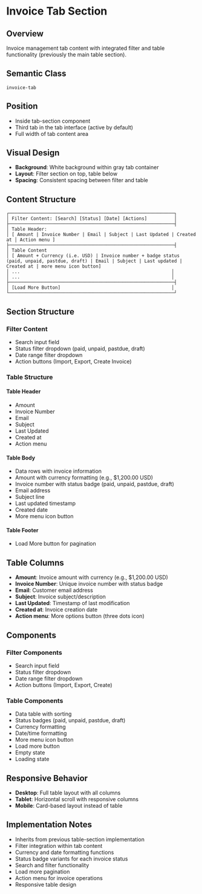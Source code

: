 # Invoice Tab Section

## Overview
Invoice management tab content with integrated filter and table functionality (previously the main table section).

## Semantic Class
`invoice-tab`

## Position
- Inside tab-section component
- Third tab in the tab interface (active by default)
- Full width of tab content area

## Visual Design
- **Background**: White background within gray tab container
- **Layout**: Filter section on top, table below
- **Spacing**: Consistent spacing between filter and table

## Content Structure
```
┌─────────────────────────────────────────────────────────────┐
│ Filter Content: [Search] [Status] [Date] [Actions]          │
├─────────────────────────────────────────────────────────────┤
│ Table Header: 
│ [ Amount | Invoice Number | Email | Subject | Last Updated | Created at │ Action menu ]
├─────────────────────────────────────────────────────────────┤
│ Table Content
│ [ Amount + Currency (i.e. USD) | Invoice number + badge status (paid, unpaid, pastdue, draft) | Email | Subject | Last updated | Created at | more menu icon button]
│ ...                                                        │
│ ...                                                        │
├─────────────────────────────────────────────────────────────┤
│ [Load More Button]                                         │
└─────────────────────────────────────────────────────────────┘
```

## Section Structure

### Filter Content
- Search input field
- Status filter dropdown (paid, unpaid, pastdue, draft)
- Date range filter dropdown
- Action buttons (Import, Export, Create Invoice)

### Table Structure
#### Table Header
- Amount
- Invoice Number
- Email
- Subject
- Last Updated
- Created at
- Action menu

#### Table Body
- Data rows with invoice information
- Amount with currency formatting (e.g., $1,200.00 USD)
- Invoice number with status badge (paid, unpaid, pastdue, draft)
- Email address
- Subject line
- Last updated timestamp
- Created date
- More menu icon button

#### Table Footer
- Load More button for pagination

## Table Columns
- **Amount**: Invoice amount with currency (e.g., $1,200.00 USD)
- **Invoice Number**: Unique invoice number with status badge
- **Email**: Customer email address
- **Subject**: Invoice subject/description
- **Last Updated**: Timestamp of last modification
- **Created at**: Invoice creation date
- **Action menu**: More options button (three dots icon)

## Components
### Filter Components
- Search input field
- Status filter dropdown
- Date range filter dropdown
- Action buttons (Import, Export, Create)

### Table Components
- Data table with sorting
- Status badges (paid, unpaid, pastdue, draft)
- Currency formatting
- Date/time formatting
- More menu icon button
- Load more button
- Empty state
- Loading state

## Responsive Behavior
- **Desktop**: Full table layout with all columns
- **Tablet**: Horizontal scroll with responsive columns
- **Mobile**: Card-based layout instead of table

## Implementation Notes
- Inherits from previous table-section implementation
- Filter integration within tab content
- Currency and date formatting functions
- Status badge variants for each invoice status
- Search and filter functionality
- Load more pagination
- Action menu for invoice operations
- Responsive table design